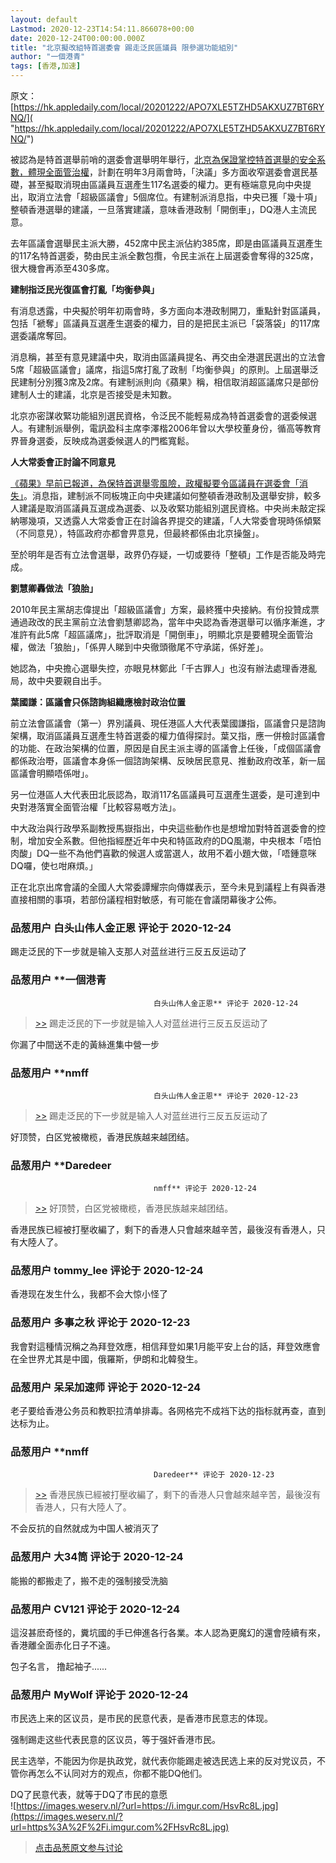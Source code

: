 ```yaml
---
layout: default
Lastmod: 2020-12-23T14:54:11.866078+00:00
date: 2020-12-24T00:00:00.000Z
title: "北京擬改組特首選委會 踢走泛民區議員 限參選功能組別"
author: "一個港青"
tags: [香港,加速]
---
```


原文：[https://hk.appledaily.com/local/20201222/APO7XLE5TZHD5AKXUZ7BT6RYNQ/]( "https://hk.appledaily.com/local/20201222/APO7XLE5TZHD5AKXUZ7BT6RYNQ/")  
  
被認為是特首選舉前哨的選委會選舉明年舉行，[北京為保證掌控特首選舉的安全系數，體現全面管治權]( "https://hk.appledaily.com/local/20200729/XBISPZRFZIDIYYNSZLCHCJRTXY/")，計劃在明年3月兩會時，「決議」多方面收窄選委會選民基礎，甚至擬取消現由區議員互選產生117名選委的權力。更有極端意見向中央提出，取消立法會「超級區議會」5個席位。有建制派消息指，中央已獲「幾十項」整頓香港選舉的建議，一旦落實建議，意味香港政制「開倒車」，DQ港人主流民意。  
  
去年區議會選舉民主派大勝，452席中民主派佔約385席，即是由區議員互選產生的117名特首選委，勢由民主派全數包攬，令民主派在上屆選委會奪得的325席，很大機會再添至430多席。  
  
**建制指泛民光復區會打亂「均衡參與」**  
  
有消息透露，中央擬於明年初兩會時，多方面向本港政制開刀，重點針對區議員，包括「褫奪」區議員互選產生選委的權力，目的是把民主派已「袋落袋」的117席選委議席奪回。  
  
消息稱，甚至有意見建議中央，取消由區議員提名、再交由全港選民選出的立法會5席「超級區議會」議席，指這5席打亂了政制「均衡參與」的原則。上屆選舉泛民建制分別獲3席及2席。有建制派則向《蘋果》稱，相信取消超區議席只是部份建制人士的建議，北京是否接受是未知數。  
  
北京亦密謀收緊功能組別選民資格，令泛民不能輕易成為特首選委會的選委候選人。有建制派舉例，電訊盈科主席李澤楷2006年曾以大學校董身份，循高等教育界晉身選委，反映成為選委候選人的門檻寬鬆。  
  
**人大常委會正討論不同意見**  
  
[《蘋果》早前已報道，為保特首選舉零風險，政權擬要令區議員在選委會「消失」]( "https://hk.appledaily.com/local/20201204/SU5H5TFO3ZC3PKXFOG456HXP5Q/")。消息指，建制派不同板塊正向中央建議如何整頓香港政制及選舉安排，較多人建議是取消區議員互選成為選委、以及收緊功能組別選民資格。中央尚未敲定採納哪幾項，又透露人大常委會正在討論各界提交的建議，「人大常委會現時係傾緊（不同意見），特區政府亦都會畀意見，但最終都係由北京操盤」。  
  
至於明年是否有立法會選舉，政界仍存疑，一切或要待「整頓」工作是否能及時完成。  
  
**劉慧卿轟做法「狼胎」**  
  
2010年民主黨胡志偉提出「超級區議會」方案，最終獲中央接納。有份投贊成票通過政改的民主黨前立法會劉慧卿認為，當年中央認為香港選舉可以循序漸進，才准許有此5席「超區議席」，批評取消是「開倒車」，明顯北京是要體現全面管治權，做法「狼胎」，「係畀人睇到中央徹頭徹尾不守承諾，係好差」。  
  
她認為，中央擔心選舉失控，亦眼見林鄭此「千古罪人」也沒有辦法處理香港亂局，故中央要親自出手。  
  
**葉國謙：區議會只係諮詢組織應檢討政治位置**  
  
前立法會區議會（第一）界別議員、現任港區人大代表葉國謙指，區議會只是諮詢架構，取消區議員互選產生特首選委的權力值得探討。葉又指，應一併檢討區議會的功能、在政治架構的位置，原因是自民主派主導的區議會上任後，「成個區議會都係政治嘢，區議會本身係一個諮詢架構、反映居民意見、推動政府改革，新一屆區議會明顯唔係咁」。  
  
另一位港區人大代表田北辰認為，取消117名區議員可互選產生選委，是可達到中央對港落實全面管治權「比較容易嘅方法」。  
  
中大政治與行政學系副教授馬嶽指出，中央這些動作也是想增加對特首選委會的控制，增加安全系數。但他指經歷近年中央和特區政府的DQ風潮，中央根本「唔怕肉酸」DQ一些不為他們喜歡的候選人或當選人，故用不着小題大做，「唔鍾意咪DQ囉，使乜咁麻煩。」  
  
正在北京出席會議的全國人大常委譚耀宗向傳媒表示，至今未見到議程上有與香港直接相關的事項，若部份議程相對敏感，有可能在會議閉幕後才公佈。

            
### 品葱用户 **白头山伟人金正恩** 评论于 2020-12-24
        
踢走泛民的下一步就是输入支那人对蓝丝进行三反五反运动了
        


            
### 品葱用户 **一個港青				
									白头山伟人金正恩** 评论于 2020-12-24
        
> [\>>]( "/article/item_id-569340#") 踢走泛民的下一步就是输入人对蓝丝进行三反五反运动了

  
你漏了中間送不走的黃絲進集中營一步
        


            
### 品葱用户 **nmff				
									白头山伟人金正恩** 评论于 2020-12-23
        
> [\>>]( "/article/item_id-569340#") 踢走泛民的下一步就是输入人对蓝丝进行三反五反运动了

  
好顶赞，白区党被橄榄，香港民族越来越团结。
        


            
### 品葱用户 **Daredeer				
									nmff** 评论于 2020-12-24
        
> [\>>]( "/article/item_id-569344#") 好顶赞，白区党被橄榄，香港民族越来越团结。

  
  
香港民族已經被打壓收編了，剩下的香港人只會越來越辛苦，最後沒有香港人，只有大陸人了。
        


            
### 品葱用户 **tommy_lee** 评论于 2020-12-24
        
香港现在发生什么，我都不会大惊小怪了
        


            
### 品葱用户 **多事之秋** 评论于 2020-12-23
        
我會對這種情況稱之為拜登效應，相信拜登如果1月能平安上台的話，拜登效應會在全世界尤其是中國，俄羅斯，伊朗和北韓發生。
        


            
### 品葱用户 **呆呆加速师** 评论于 2020-12-24
        
老子要给香港公务员和教职拉清单排毒。各网格完不成裆下达的指标就再查，直到达标为止。
        


            
### 品葱用户 **nmff				
									Daredeer** 评论于 2020-12-23
        
> [\>>]( "/article/item_id-569346#") 香港民族已經被打壓收編了，剩下的香港人只會越來越辛苦，最後沒有香港人，只有大陸人了。

  
不会反抗的自然就成为中国人被消灭了
        


            
### 品葱用户 **大34筒** 评论于 2020-12-24
        
能搬的都搬走了，搬不走的强制接受洗脑
        


            
### 品葱用户 **CV121** 评论于 2020-12-24
        
這沒甚麽奇怪的，糞坑國的手已伸進各行各業。本人認為更魔幻的還會陸續有來，香港離全面赤化日子不遠。  
  
包子名言， 撸起袖子......
        


            
### 品葱用户 **MyWolf** 评论于 2020-12-24
        
市民选上来的区议员，是市民的民意代表，是香港市民意志的体现。  
  
强制踢走这些代表民意的区议员，等于强奸香港市民。  
  
民主选举，不能因为你是执政党，就代表你能踢走被选民选上来的反对党议员，不管你再怎么不认同对方的观点，你都不能DQ他们。  
  
DQ了民意代表，就等于DQ了市民的意愿  
![https://images.weserv.nl/?url=https://i.imgur.com/HsvRc8L.jpg](https://images.weserv.nl/?url=https%3A%2F%2Fi.imgur.com%2FHsvRc8L.jpg)
        






> [点击品葱原文参与讨论](https://pincong.rocks/article/27746)


